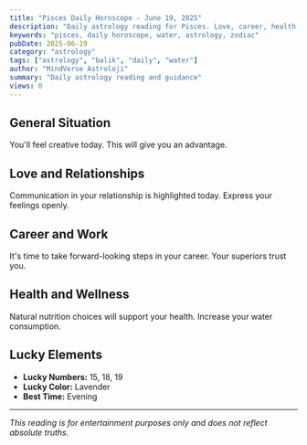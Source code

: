 ```yaml
---
title: "Pisces Daily Horoscope - June 19, 2025"
description: "Daily astrology reading for Pisces. Love, career, health and general guidance."
keywords: "pisces, daily horoscope, water, astrology, zodiac"
pubDate: 2025-06-19
category: "astrology"
tags: ["astrology", "balik", "daily", "water"]
author: "MindVerse Astroloji"
summary: "Daily astrology reading and guidance"
views: 0
---
```


## General Situation

You'll feel creative today. This will give you an advantage.

## Love and Relationships

Communication in your relationship is highlighted today. Express your feelings openly.

## Career and Work

It's time to take forward-looking steps in your career. Your superiors trust you.

## Health and Wellness

Natural nutrition choices will support your health. Increase your water consumption.

## Lucky Elements

- **Lucky Numbers:** 15, 18, 19
- **Lucky Color:** Lavender
- **Best Time:** Evening

---

*This reading is for entertainment purposes only and does not reflect absolute truths.*
